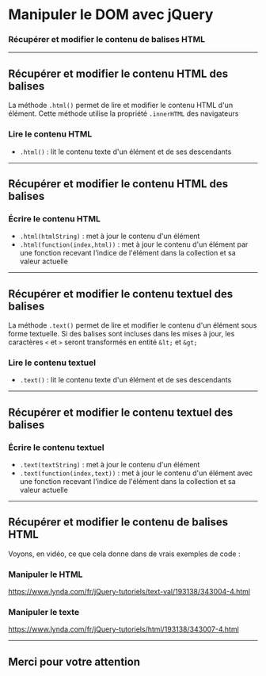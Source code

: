 <!-- footer: Copyright 2017 © Glenn ROLLAND – Reproduction interdite -->
<!-- page_number : true -->
	
<link rel="stylesheet" href="../../assets/style.css" />

# Manipuler le DOM avec jQuery

### Récupérer et modifier le contenu de balises HTML

<!-- 04/01 Vidéo (screencast) -->

----


## Récupérer et modifier le contenu HTML des balises 

La méthode `.html()` permet de lire et modifier le contenu HTML d'un élément. Cette méthode utilise la propriété `.innerHTML` des navigateurs 


### Lire le contenu HTML

- `.html()` : lit le contenu texte d'un élément et de ses descendants

----

## Récupérer et modifier le contenu HTML des balises 

### Écrire le contenu HTML

- `.html(htmlString)` : met à jour le contenu d'un élément 
- `.html(function(index,html))` : met à jour le contenu d'un élément par une fonction recevant l'indice de l'élément dans la collection et sa valeur actuelle

----

## Récupérer et modifier le contenu textuel des balises

La méthode `.text()` permet de lire et modifier le contenu d'un élément sous forme textuelle. Si des balises sont incluses dans les mises à jour, les caractères `<` et `>` seront transformés en entité `&lt;` et `&gt;`

### Lire le contenu textuel

- `.text()` : lit le contenu texte d'un élément et de ses descendants

----

## Récupérer et modifier le contenu textuel des balises

### Écrire le contenu textuel

- `.text(textString)` : met à jour le contenu d'un élément
- `.text(function(index,text))` : met à jour le contenu d'un élément avec une fonction recevant l'indice de l'élément dans la collection et sa valeur actuelle

----

## Récupérer et modifier le contenu de balises HTML

Voyons, en vidéo, ce que cela donne dans de vrais exemples de code :

### Manipuler le HTML

<https://www.lynda.com/fr/jQuery-tutoriels/text-val/193138/343004-4.html>

### Manipuler le texte

<https://www.lynda.com/fr/jQuery-tutoriels/html/193138/343007-4.html>

----

## Merci pour votre attention

